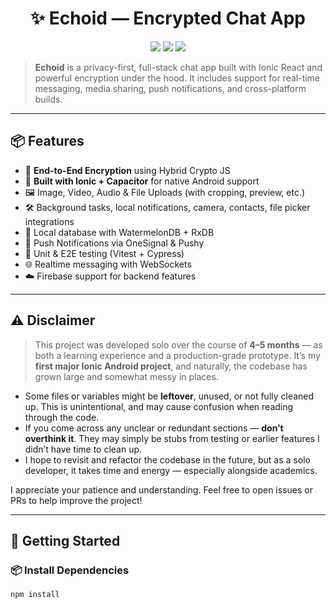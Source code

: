 <h1 align="center">✨ Echoid — Encrypted Chat App</h1>

<p align="center">
  <img src="https://img.shields.io/badge/version-0.5.0-blue.svg" />
  <img src="https://img.shields.io/badge/platform-Ionic%20React-green" />
  <img src="https://img.shields.io/badge/encryption-Enabled-orange" />
</p>

> **Echoid** is a privacy-first, full-stack chat app built with Ionic React and powerful encryption under the hood. It includes support for real-time messaging, media sharing, push notifications, and cross-platform builds.

---

## 📦 Features

- 🔐 **End-to-End Encryption** using Hybrid Crypto JS
- 📱 **Built with Ionic + Capacitor** for native Android support
- 🖼️ Image, Video, Audio & File Uploads (with cropping, preview, etc.)
- 🛠️ Background tasks, local notifications, camera, contacts, file picker integrations
- 🧠 Local database with WatermelonDB + RxDB
- 🔔 Push Notifications via OneSignal & Pushy
- 🧪 Unit & E2E testing (Vitest + Cypress)
- 🌐 Realtime messaging with WebSockets
- ☁️ Firebase support for backend features

---

## ⚠️ Disclaimer

> This project was developed solo over the course of **4–5 months** — as both a learning experience and a production-grade prototype. It’s my **first major Ionic Android project**, and naturally, the codebase has grown large and somewhat messy in places.

- Some files or variables might be **leftover**, unused, or not fully cleaned up. This is unintentional, and may cause confusion when reading through the code.
- If you come across any unclear or redundant sections — **don’t overthink it**. They may simply be stubs from testing or earlier features I didn’t have time to clean up.
- I hope to revisit and refactor the codebase in the future, but as a solo developer, it takes time and energy — especially alongside academics.

I appreciate your patience and understanding. Feel free to open issues or PRs to help improve the project!

---

## 🚀 Getting Started

### 📦 Install Dependencies

```bash
npm install

